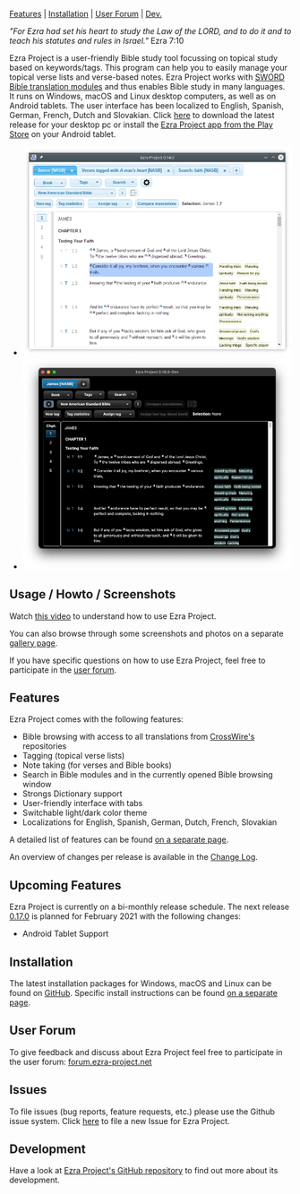 <p id="navigation">
  <a href="#usage--howto--screenshots">Features</a> |
  <a href="#installation">Installation</a> |
  <a href="#user--forum">User Forum</a> |
  <a href="#development">Dev.</a>
</p>

*"For Ezra had set his heart to study the Law of the LORD, and to do it and to teach his statutes and rules in Israel."* Ezra 7:10

Ezra Project is a user-friendly Bible study tool focussing on topical study based on keywords/tags. This program can help you to easily manage your topical verse lists and verse-based notes. Ezra Project works with [SWORD Bible translation modules](http://www.crosswire.org/sword) and thus enables Bible study in many languages. It runs on Windows, macOS and Linux desktop computers, as well as on Android tablets. The user interface has been localized to English, Spanish, German, French, Dutch and Slovakian. Click [here](https://github.com/ezra-project/ezra-project/releases/latest) to download the latest release for your desktop pc or install the [Ezra Project app from the Play Store](https://play.google.com/store/apps/details?id=de.ezraproject.cordova) on your Android tablet.

<div id="rotatingScreenshot" class="simpleBanner">
	<div class="bannerListWpr">
		<ul class="bannerList">
			<li class="default">
        <img alt="Ezra Project" src="/assets/screenshots/ezra_project_0_14_0_compact.png"/>
      </li>
			<li>
        <img alt="Ezra Project Night Mode" src="/assets/screenshots/ezra_project_night_mode_mac_compact.png"/>
      </li>
		</ul>
	</div>
</div>

<a name="usage--howto--screenshots"></a>

## Usage / Howto / Screenshots

Watch [this video](https://www.youtube.com/watch?v=b8gScfa0MqM) to understand how to use Ezra Project.

You can also browse through some screenshots and photos on a separate [gallery page](/gallery).

If you have specific questions on how to use Ezra Project, feel free to participate in the [user forum](https://forum.ezra-project.net).

<a name="features"></a>

## Features

Ezra Project comes with the following features:

* Bible browsing with access to all translations from [CrossWire's](http://www.crosswire.org) repositories 
* Tagging (topical verse lists)
* Note taking (for verses and Bible books)
* Search in Bible modules and in the currently opened Bible browsing window
* Strongs Dictionary support
* User-friendly interface with tabs
* Switchable light/dark color theme
* Localizations for English, Spanish, German, Dutch, French, Slovakian

A detailed list of features can be found [on a separate page](/features).

An overview of changes per release is available in the [Change Log](https://github.com/ezra-project/ezra-project/blob/master/CHANGELOG.md). 

## Upcoming Features

Ezra Project is currently on a bi-monthly release schedule. The next release [0.17.0](https://github.com/ezra-project/ezra-project/projects/5) is planned for February 2021 with the following changes:

* Android Tablet Support

[i150]: https://github.com/tobias-klein/ezra-project/issues/150

<a name="installation"></a>

## Installation
The latest installation packages for Windows, macOS and Linux can be found on [GitHub][latest]. Specific install instructions can be found [on a separate page](/installation).

[latest]: https://github.com/ezra-project/ezra-project/releases/latest

<a name="user--forum"></a>

## User Forum
To give feedback and discuss about Ezra Project feel free to participate in the user forum: [forum.ezra-project.net](https://forum.ezra-project.net)

## Issues
To file issues (bug reports, feature requests, etc.) please use the Github issue system.
Click [here](https://github.com/ezra-project/ezra-project/issues/new) to file a new Issue for Ezra Project.

<a name="development"></a>

## Development
Have a look at [Ezra Project's GitHub repository](https://github.com/ezra-project/ezra-project) to find out more about its development.
